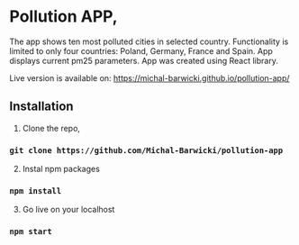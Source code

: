 # Pollution APP,
The app shows ten most polluted cities in selected country.  Functionality is limited to only four countries: Poland, Germany, France and Spain. App displays current pm25 parameters.
App was created using React library.

Live version is available on: https://michal-barwicki.github.io/pollution-app/

## Installation

1. Clone the repo,
### `git clone https://github.com/Michal-Barwicki/pollution-app`

2. Instal npm packages

### `npm install`

3. Go live on your localhost

### `npm start`
